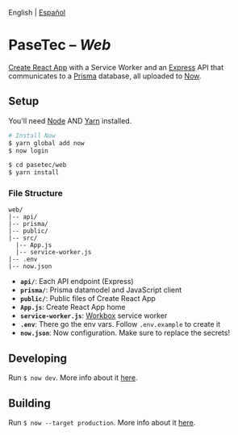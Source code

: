 English | [Español](README.es.md)

# PaseTec – _Web_

[Create React App](https://facebook.github.io/create-react-app/) with a Service Worker and an [Express]([https://expressjs.com/](https://expressjs.com/)) API that communicates to a [Prisma](https://www.prisma.io/) database, all uploaded to [Now](https://zeit.co/now).

## Setup

You'll need [Node](https://nodejs.org/en/) AND [Yarn](https://yarnpkg.com/en/) installed.

```bash
# Install Now
$ yarn global add now
$ now login

$ cd pasetec/web
$ yarn install
```

### File Structure

```
web/
|-- api/
|-- prisma/
|-- public/
|-- src/
  |-- App.js
  |-- service-worker.js
|-- .env
|-- now.json
```

- **`api/`**: Each API endpoint (Express)
- **`prisma/`**: Prisma datamodel and JavaScript client
- **`public/`**: Public files of Create React App
- **`App.js`**: Create React App home
- **`service-worker.js`**: [Workbox](https://developers.google.com/web/tools/workbox/) service worker
- **`.env`**: There go the env vars. Follow `.env.example` to create it
- **`now.json`**: Now configuration. Make sure to replace the secrets!

## Developing

Run `$ now dev`. More info about it [here](https://zeit.co/blog/now-dev).

## Building

Run `$ now --target production`. More info about it [here](https://zeit.co/docs/v2/getting-started/introduction-to-now/).
